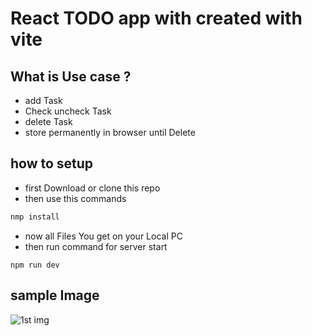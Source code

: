 # React TODO app with created with vite

## What is Use case ?
- add Task
- Check uncheck Task
- delete Task
- store permanently in browser until Delete

## how to setup
- first Download  or clone this repo
- then use this commands
```bash
nmp install
```
- now all Files You get on your Local PC
- then run command for server start
```
npm run dev
```
## sample Image
![1st img]([https://github.com/ayushsolanki29/react-todo/1(1).png](https://github.com/ayushsolanki29/react-todo/blob/main/1(1).png))
